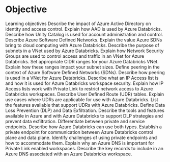 # Objective

Learning objectives
Describe the impact of Azure Active Directory on identity and access control.
Explain how AAD is used by Azure Databricks.
Describe how Unity Catalog is used for account administration and control.
Describe Azure Software Defined Networks.
Explain the value Azure SDNs bring to cloud computing with Azure Databricks.
Describe the purpose of subnets in a VNet used by Azure Databricks.
Explain how Network Security Groups are used to control access and traffic in an VNet for Azure Databricks.
Set appropriate CIDR ranges for your Azure Databricks VNet.
Explain how these ranges impact your subnet sizes.
Define peering in the context of Azure Software Defined Networks (SDNs).
Describe how peering is used in a VNet for Azure Databricks.
Describe what an IP Access list is and how it is used for Azure Databricks workspace security.
Explain how IP Access lists work with Private Link to restrict network access to Azure Databricks workspaces.
Describe User Defined Route (UDR) tables.
Explain use cases where UDRs are applicable for use with Azure Databricks.
List the features available that support UDRs with Azure Databricks.
Define Data Loss Prevention (DLP) and Data Exfiltration.
Describe the tools and features available in Azure and with Azure Databricks to support DLP strategies and prevent data exfiltration.
Differentiate between private and service endpoints.
Describe how Azure Databricks can use both types.
Establish a private endpoint for communication between Azure Databricks control plane and data plane.
Identify challenges of using private endpoints and how to accommodate them.
Explain why an Azure DNS is important for Private Link enabled workspaces.
Describe the key records to include in an Azure DNS associated with an Azure Databricks workspace.
